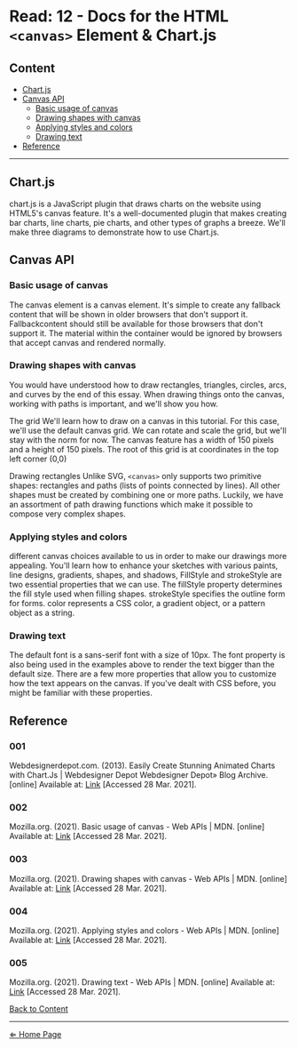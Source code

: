 # Read: 12 - Docs for the HTML `<canvas>` Element & Chart.js

## Content

- [Chart.js](#chartjs)
- [Canvas API](#canvas-api)
  - [Basic usage of canvas](#basic-usage-of-canvas)
  - [Drawing shapes with canvas](#drawing-shapes-with-canvas)
  - [Applying styles and colors](#applying-styles-and-colors)
  - [Drawing text](#drawing-text)
- [Reference](#reference)
***

## Chart.js

chart.js is a JavaScript plugin that draws charts on the website using HTML5's canvas feature. It's a well-documented plugin that makes creating bar charts, line charts, pie charts, and other types of graphs a breeze. We'll make three diagrams to demonstrate how to use Chart.js.

## Canvas API

### Basic usage of canvas

The canvas element is a canvas element. It's simple to create any fallback content that will be shown in older browsers that don't support it. Fallbackcontent should still be available for those browsers that don't support it. The material within the container would be ignored by browsers that accept canvas and rendered normally.

### Drawing shapes with canvas

You would have understood how to draw rectangles, triangles, circles, arcs, and curves by the end of this essay. When drawing things onto the canvas, working with paths is important, and we'll show you how.

The grid We'll learn how to draw on a canvas in this tutorial. For this case, we'll use the default canvas grid. We can rotate and scale the grid, but we'll stay with the norm for now. The canvas feature has a width of 150 pixels and a height of 150 pixels. The root of this grid is at coordinates in the top left corner (0,0)

Drawing rectangles Unlike SVG, `<canvas>` only supports two primitive shapes: rectangles and paths (lists of points connected by lines). All other shapes must be created by combining one or more paths. Luckily, we have an assortment of path drawing functions which make it possible to compose very complex shapes.

### Applying styles and colors

different canvas choices available to us in order to make our drawings more appealing. You'll learn how to enhance your sketches with various paints, line designs, gradients, shapes, and shadows, FillStyle and strokeStyle are two essential properties that we can use. The fillStyle property determines the fill style used when filling shapes. strokeStyle specifies the outline form for forms. color represents a CSS color, a gradient object, or a pattern object as a string.

### Drawing text

The default font is a sans-serif font with a size of 10px. The font property is also being used in the examples above to render the text bigger than the default size. There are a few more properties that allow you to customize how the text appears on the canvas. If you've dealt with CSS before, you might be familiar with these properties.

## Reference

### 001

Webdesignerdepot.com. (2013). Easily Create Stunning Animated Charts with Chart.Js | Webdesigner Depot Webdesigner Depot» Blog Archive. [online] Available at: [Link](https://www.webdesignerdepot.com/2013/11/easily-create-stunning-animated-charts-with-chart-js/) [Accessed 28 Mar. 2021].

### 002

Mozilla.org. (2021). Basic usage of canvas - Web APIs | MDN. [online] Available at: [Link](https://developer.mozilla.org/en-US/docs/Web/API/Canvas_API/Tutorial/Basic_usage) [Accessed 28 Mar. 2021].

### 003

‌Mozilla.org. (2021). Drawing shapes with canvas - Web APIs | MDN. [online] Available at: [Link](https://developer.mozilla.org/en-US/docs/Web/API/Canvas_API/Tutorial/Drawing_shapes) [Accessed 28 Mar. 2021].

### 004

‌Mozilla.org. (2021). Applying styles and colors - Web APIs | MDN. [online] Available at: [Link](https://developer.mozilla.org/en-US/docs/Web/API/Canvas_API/Tutorial/Applying_styles_and_colors) [Accessed 28 Mar. 2021].

### 005

‌Mozilla.org. (2021). Drawing text - Web APIs | MDN. [online] Available at: [Link](https://developer.mozilla.org/en-US/docs/Web/API/Canvas_API/Tutorial/Drawing_text) [Accessed 28 Mar. 2021].


[Back to Content](#content)

***

[⇐ Home Page](../README.md)